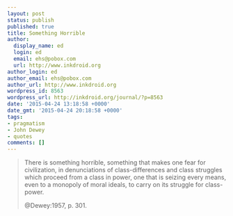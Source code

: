 ```yaml
---
layout: post
status: publish
published: true
title: Something Horrible
author:
  display_name: ed
  login: ed
  email: ehs@pobox.com
  url: http://www.inkdroid.org
author_login: ed
author_email: ehs@pobox.com
author_url: http://www.inkdroid.org
wordpress_id: 8563
wordpress_url: http://inkdroid.org/journal/?p=8563
date: '2015-04-24 13:18:58 +0000'
date_gmt: '2015-04-24 20:18:58 +0000'
tags:
- pragmatism
- John Dewey
- quotes
comments: []
---
```

<blockquote>
<p>There is something horrible, something that makes one fear for civilization, in denunciations of class-differences and class struggles which proceed from a class in power, one that is seizing every means, even to a monopoly of moral ideals, to carry on its struggle for class-power.</p>
<p>
@Dewey:1957, p. 301.
</blockquote>
